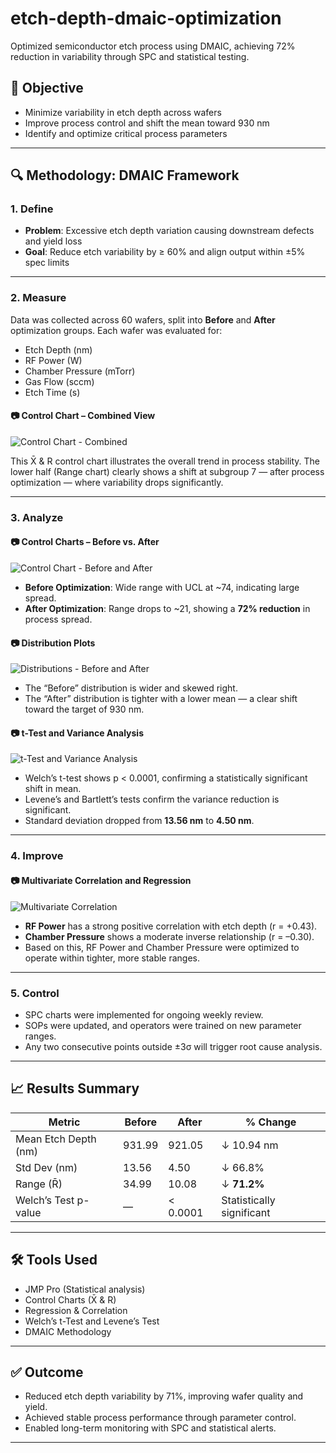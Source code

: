 # etch-depth-dmaic-optimization
Optimized semiconductor etch process using DMAIC, achieving 72% reduction in variability through SPC and statistical testing.
## 🎯 Objective

- Minimize variability in etch depth across wafers
- Improve process control and shift the mean toward 930 nm
- Identify and optimize critical process parameters

---

## 🔍 Methodology: DMAIC Framework

### 1. Define

- **Problem**: Excessive etch depth variation causing downstream defects and yield loss
- **Goal**: Reduce etch variability by ≥ 60% and align output within ±5% spec limits

---

### 2. Measure

Data was collected across 60 wafers, split into **Before** and **After** optimization groups. Each wafer was evaluated for:
- Etch Depth (nm)
- RF Power (W)
- Chamber Pressure (mTorr)
- Gas Flow (sccm)
- Etch Time (s)

#### 📷 Control Chart – Combined View
![Control Chart - Combined](control_chart_combined.png)

This X̄ & R control chart illustrates the overall trend in process stability. The lower half (Range chart) clearly shows a shift at subgroup 7 — after process optimization — where variability drops significantly.

---

### 3. Analyze

#### 📷 Control Charts – Before vs. After
![Control Chart - Before and After](control_chart_before_after.png)

- **Before Optimization**: Wide range with UCL at ~74, indicating large spread.
- **After Optimization**: Range drops to ~21, showing a **72% reduction** in process spread.

#### 📷 Distribution Plots
![Distributions - Before and After](distribution_before_after.png)

- The “Before” distribution is wider and skewed right.
- The “After” distribution is tighter with a lower mean — a clear shift toward the target of 930 nm.

#### 📷 t-Test and Variance Analysis
![t-Test and Variance Analysis](t_test_variance_analysis.png)

- Welch’s t-test shows p < 0.0001, confirming a statistically significant shift in mean.
- Levene’s and Bartlett’s tests confirm the variance reduction is significant.
- Standard deviation dropped from **13.56 nm** to **4.50 nm**.

---

### 4. Improve

#### 📷 Multivariate Correlation and Regression
![Multivariate Correlation](multivariate_correlation.png)

- **RF Power** has a strong positive correlation with etch depth (r = +0.43).
- **Chamber Pressure** shows a moderate inverse relationship (r = –0.30).
- Based on this, RF Power and Chamber Pressure were optimized to operate within tighter, more stable ranges.

---

### 5. Control

- SPC charts were implemented for ongoing weekly review.
- SOPs were updated, and operators were trained on new parameter ranges.
- Any two consecutive points outside ±3σ will trigger root cause analysis.

---

## 📈 Results Summary

| Metric               | Before       | After        | % Change         |
|----------------------|--------------|--------------|------------------|
| Mean Etch Depth (nm) | 931.99       | 921.05       | ↓ 10.94 nm       |
| Std Dev (nm)         | 13.56        | 4.50         | ↓ 66.8%          |
| Range (R̄)           | 34.99        | 10.08        | ↓ **71.2%**      |
| Welch’s Test p-value | —            | < 0.0001     | Statistically significant |

---

## 🛠 Tools Used

- JMP Pro (Statistical analysis)
- Control Charts (X̄ & R)
- Regression & Correlation
- Welch’s t-Test and Levene’s Test
- DMAIC Methodology

---

## ✅ Outcome

- Reduced etch depth variability by 71%, improving wafer quality and yield.
- Achieved stable process performance through parameter control.
- Enabled long-term monitoring with SPC and statistical alerts.

---
